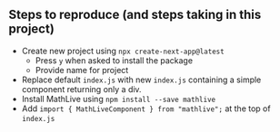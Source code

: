 ## Steps to reproduce (and steps taking in this project)
- Create new project using `npx create-next-app@latest`
	- Press `y` when asked to install the package
	- Provide name for project
- Replace default `index.js` with new `index.js` containing a simple component returning only a div.
- Install MathLive using `npm install --save mathlive`
- Add `import { MathLiveComponent } from "mathlive";` at the top of `index.js`